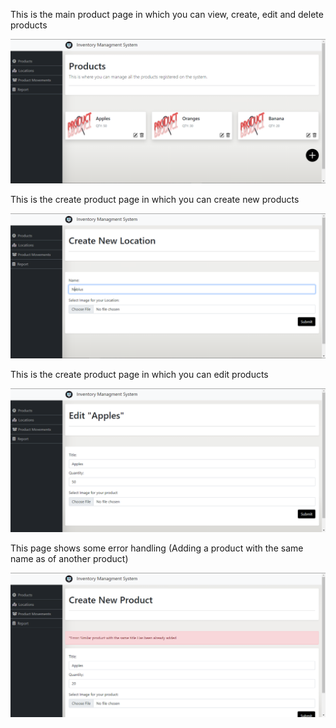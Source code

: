 This is the main product page in which you can view, create, edit and delete products

![Product Page](https://github.com/abu-samRah/Inventory-Managment-System/blob/master/doc/ProductMain.png)


This is the create product page in which you can create new products

![Create Product Page](https://github.com/abu-samRah/Inventory-Managment-System/blob/master/doc/CreateNewLocation.png)


This is the create product page in which you can edit products

![Edit Product Page](https://github.com/abu-samRah/Inventory-Managment-System/blob/master/doc/EditProduct.png)


This page shows some error handling (Adding a product with the same name as of another product)

![Edit Product Page](https://github.com/abu-samRah/Inventory-Managment-System/blob/master/doc/ErrorMessageWhenAddSameProduct.png)




